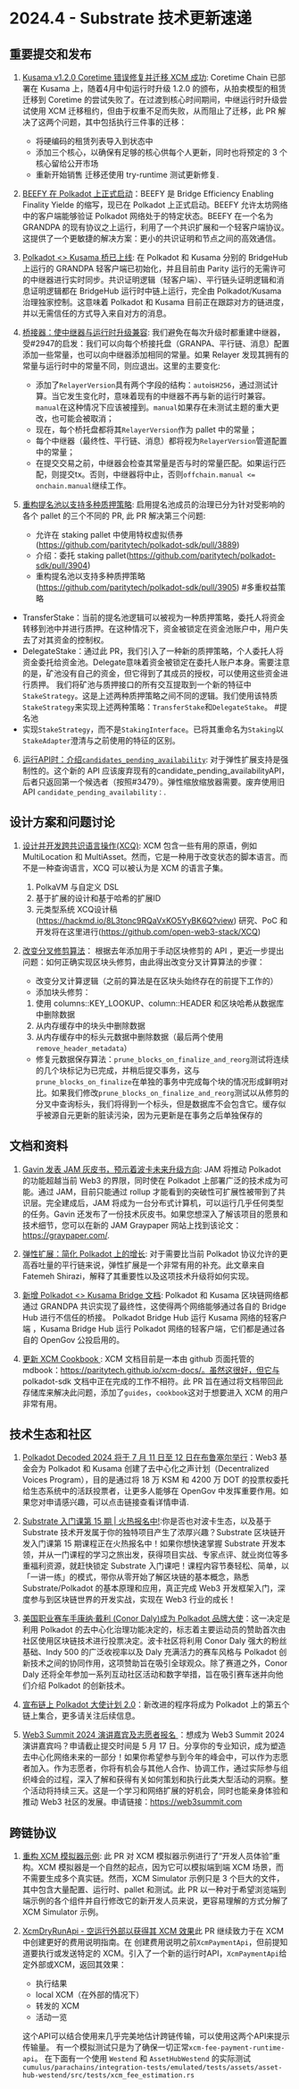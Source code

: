 # 2024.4 - Substrate 技术更新速递

## 重要提交和发布

1. [Kusama v1.2.0 Coretime 错误修复并迁移 XCM 成功](https://github.com/polkadot-fellows/runtimes/pull/276): Coretime Chain 已部署在 Kusama 上，随着4月中旬运行时升级 1.2.0 的颁布，从拍卖模型的租赁迁移到 Coretime 的尝试失败了。在过渡到核心时间期间，中继运行时升级尝试使用 XCM 迁移租约，但由于权重不足而失败，从而阻止了迁移，此 PR 解决了这两个问题，其中包括执行三件事的迁移：
	 - 将硬编码的租赁列表导入到状态中
	 - 添加三个核心，以确保有足够的核心供每个人更新，同时也将预定的 3 个核心留给公开市场
	 - 重新开始销售
     迁移还使用 try-runtime 测试更新修复.

2. [BEEFY 在 Polkadot 上正式启动](https://polkadot.network/blog/the-landscape-of-trustless-bridges-on-polkadot/)：BEEFY 是 Bridge Efficiency Enabling Finality Yielde 的缩写，现已在 Polkadot 上正式启动。BEEFY 允许太坊网络中的客户端能够验证 Polkadot 网络处于的特定状态。BEEFY 在一个名为 GRANDPA 的现有协议之上运行，利用了一个共识扩展和一个轻客户端协议。这提供了一个更敏捷的解决方案：更小的共识证明和节点之间的高效通信。

3. [Polkadot <> Kusama 桥已上线](https://github.com/w3f/polkadot-wiki/pull/5771/files): 在 Polkadot 和 Kusama 分别的 BridgeHub 上运行的 GRANDPA 轻客户端已初始化，并且目前由 Parity 运行的无需许可的中继器进行实时同步。共识证明逻辑（轻客户端）、平行链头证明逻辑和消息证明逻辑都在 BridgeHub 运行时中链上运行，完全由 Polkadot/Kusama 治理独家控制。这意味着 Polkadot 和 Kusama 目前正在跟踪对方的链进度，并以无需信任的方式导入来自对方的消息。

4. [桥接器：使中继器与运行时升级兼容](https://github.com/paritytech/polkadot-sdk/pull/4256): 我们避免在每次升级时都重建中继器，受#2947的启发：我们可以向每个桥接托盘（GRANPA、平行链、消息）配置添加一些常量，也可以向中继器添加相同的常量。如果 Relayer 发现其拥有的常量与运行时中的常量不同，则应退出。这里的主要变化:
    - 添加了`RelayerVersion`具有两个字段的结构：`auto`is`H256`，通过测试计算。当它发生变化时，意味着现有的中继器不再与新的运行时兼容。`manual`在这种情况下应该被撞到。`manual`如果存在未测试主题的重大更改，也可能会被取消；
	- 现在，每个桥托盘都将其`RelayerVersion`作为 pallet 中的常量；
	- 每个中继器（最终性、平行链、消息）都将视为`RelayerVersion`管道配置中的常量；
	- 在提交交易之前，中继器会检查其常量是否与时的常量匹配。如果运行匹配，则提交tx。否则，中继器将中止，否则`offchain.manual <= onchain.manual`继续工作。

5. [重构提名池以支持多种质押策略](https://github.com/paritytech/polkadot-sdk/pull/3905): 启用提名池成员的治理已分为针对受影响的各个 pallet 的三个不同的 PR, 此 PR 解决第三个问题:
	 - 允许在 staking pallet 中使用特权虚拟债券(https://github.com/paritytech/polkadot-sdk/pull/3889)
	 - 介绍：委托 staking pallet(https://github.com/paritytech/polkadot-sdk/pull/3904)
	 - 重构提名池以支持多种质押策略(https://github.com/paritytech/polkadot-sdk/pull/3905)
#多重权益策略
- TransferStake：当前的提名池逻辑可以被视为一种质押策略，委托人将资金转移到池中并进行质押。在这种情况下，资金被锁定在资金池账户中，用户失去了对其资金的控制权。
- DelegateStake：通过此 PR，我们引入了一种新的质押策略，个人委托人将资金委托给资金池。Delegate意味着资金被锁定在委托人账户本身。需要注意的是，矿池没有自己的资金，但它得到了其成员的授权，可以使用这些资金进行质押。
	 我们将矿池与质押接口的所有交互提取到一个新的特征中`StakeStrategy`。这是上述两种质押策略之间不同的逻辑。我们使用该特质`StakeStrategy`来实现上述两种策略：`TransferStake`和`DelegateStake`。
#提名池
- 实现`StakeStrategy`，而不是`StakingInterface`。已将其重命名为`Staking`以`StakeAdapter`澄清与之前使用的特征的区别。
    
6. [运行API时：介绍`candidates_pending_availability`](https://github.com/paritytech/polkadot-sdk/pull/4027): 对于弹性扩展支持是强制性的。这个新的 API 应该废弃现有的candidate_pending_availabilityAPI，后者只返回第一个候选者（按照#3479）。弹性缩放缩放器需要。废弃使用旧 API `candidate_pending_availability：`.


## 设计方案和问题讨论
1. [设计并开发跨共识语言操作(XCQ)](https://forum.polkadot.network/t/ethereum-rpc-compatibility-for-polkadot-smart-contracts/7375): XCM 包含一些有用的原语，例如 MultiLocation 和 MultiAsset。然而，它是一种用于改变状态的脚本语言。而不是一种查询语言，XCQ 可以被认为是 XCM 的语言子集。
	1. PolkaVM 与自定义 DSL
	2. 基于扩展的设计和基于哈希的扩展ID
	3. 元类型系统
	XCQ设计稿(https://hackmd.io/8L3tonc9RQaVxKO5YyBK6Q?view)
	研究、PoC 和开发将在这里进行(https://github.com/open-web3-stack/XCQ)
	
2. [改变分叉修剪算法](https://github.com/paritytech/polkadot-sdk/pull/3962)： 根据去年添加用于手动区块修剪的 API ，更近一步提出问题：如何正确实现区块头修剪，由此得出改变分叉计算算法的步骤：
	 - 改变分叉计算逻辑（之前的算法是在区块头始终存在的前提下工作的）
	 - 添加块头修剪：
	 1. 使用 columns::KEY_LOOKUP、column::HEADER 和区块哈希从数据库中删除数据
	 2. 从内存缓存中的块头中删除数据
	 3. 从内存缓存中的标头元数据中删除数据（最后两个使用`remove_header_metadata`）
	 - 修复元数据保存算法：`prune_blocks_on_finalize_and_reorg`测试将连续的几个块标记为已完成，并稍后提交事务，这与`prune_blocks_on_finalize`在单独的事务中完成每个块的情况形成鲜明对比。如果我们修改`prune_blocks_on_finalize_and_reorg`测试以从修剪的分叉中查询标头，我们将得到一个标头，但是数据库不会包含它。缓存似乎被源自元更新的脏读污染，因为元更新是在事务之后单独保存的


## 文档和资料

1. [Gavin 发表 JAM 灰皮书，预示着波卡未来升级方向](https://github.com/gavofyork/graypaper): JAM 将推动 Polkadot 的功能超越当前 Web3 的界限，同时使在 Polkadot 上部署广泛的技术成为可能。通过 JAM，目前只能通过 rollup 才能看到的突破性可扩展性被带到了共识层。完全建成后，JAM 将成为一台分布式计算机，可以运行几乎任何类型的任务。Gavin 还发布了一份技术灰皮书。如果您想深入了解该项目的愿景和技术细节，您可以在新的 JAM Graypaper 网站上找到该论文：https://graypaper.com/.

2. [弹性扩展：简化 Polkadot 上的增长](https://polkadot.network/blog/elastic-scaling-streamling-growth-on-polkadot): 对于需要比当前 Polkadot 协议允许的更高吞吐量的平行链来说，弹性扩展是一个非常有用的补充。此文章来自 Fatemeh Shirazi，解释了其重要性以及这项技术升级将如何实现。

3. [新增 Polkadot <> Kusama Bridge 文档](https://wiki.polkadot.network/docs/learn-dot-ksm-bridge): Polkadot 和 Kusama 区块链网络都通过 GRANDPA 共识实现了最终性，这使得两个网络能够通过各自的 Bridge Hub 进行不信任的桥接。 Polkadot Bridge Hub 运行 Kusama 网络的轻客户端 ，Kusama Bridge Hub 运行 Polkadot 网络的轻客户端，它们都是通过各自的 OpenGov 公投启用的。

4. [更新 XCM Cookbook ](https://github.com/paritytech/polkadot-sdk/pull/2633): XCM 文档目前是一本由 github 页面托管的 mdbook：https://paritytech.github.io/xcm-docs/。虽然这很好，但它与 polkadot-sdk 文档中正在完成的工作不相符。此 PR 旨在通过将文档带回此存储库来解决此问题，添加了`guides`，`cookbook`这对于想要进入 XCM 的用户非常有用。


## 技术生态和社区

1. [Polkadot Decoded 2024 将于 7 月 11 日至 12 日在布鲁塞尔举行](https://medium.com/@polkadotnetwork/polkadot-decoded-2024-uniting-innovators-in-blockchain-technology-75fc3d8e93fe)：Web3 基金会为 Polkadot 和 Kusama 创建了去中心化之声计划（Decentralized Voices Program），目的是通过将 18 万 KSM 和 4200 万 DOT 的投票权委托给生态系统中的活跃投票者，让更多人能够在 OpenGov 中发挥重要作用。如果您对申请感兴趣，可以点击链接查看详情申请.

2. [Substrate 入门课第 15 期 | 火热报名中!](https://meggd.xetlk.com/s/4bog52):你是否也对波卡生态，以及基于 Substrate 技术开发属于你的独特项目产生了浓厚兴趣？Substrate 区块链开发入门课第 15 期课程正在火热报名中！如果你想快速掌握 Substrate 开发本领，并从一门课程的学习之旅出发，获得项目实战、专家点评、就业岗位等多重福利资源，就赶快锁定 Substrate 入门课吧！课程内容节奏轻松、简单，以「一讲一练」的模式，带你从零开始了解区块链的基本概念，熟悉 Substrate/Polkadot 的基本原理和应用，真正完成 Web3 开发框架入门，深度参与到区块链世界的开发实战，实现在 Web3 行业的成长！

3. [美国职业赛车手康纳·戴利 (Conor Daly)成为 Polkadot 品牌大使](https://polkadot.network/newsroom/press-releases/racing-into-the-future/)：这一决定是利用 Polkadot 的去中心化治理功能决定的，标志着主要运动员的赞助首次由社区使用区块链技术进行投票决定。波卡社区将利用 Conor Daly 强大的粉丝基础、Indy 500 的广泛收视率以及 Daly 充满活力的赛车风格与 Polkadot 创新技术之间的协同作用，这项赞助旨在吸引全球观众。除了赛道之外，Conor Daly 还将全年参加一系列互动社区活动和数字举措，旨在吸引赛车迷并向他们介绍 Polkadot 的创新技术。

4. [宣布链上 Polkadot 大使计划 2.0](https://x.com/polkadot/status/1778149802053665266?s=46)：新改进的程序将成为 Polkadot 上的第五个链上集合，更多请关注后续信息。

5. [Web3 Summit 2024 演讲嘉宾及志愿者报名 ](https://mp.weixin.qq.com/s/6YNbIB7mb9Xlvc6urupweQ)：想成为 Web3 Summit 2024 演讲嘉宾吗？申请截止提交时间是 5 月 17 日。分享你的专业知识，成为塑造去中心化网络未来的一部分！如果你希望参与到今年的峰会中，可以作为志愿者加入。作为志愿者，你将有机会与其他人合作、协调工作，通过实际参与组织峰会的过程，深入了解和获得有关如何策划和执行此类大型活动的洞察。整个活动将持续三天。这是一个学习和网络扩展的好机会，同时也能亲身体验和推动 Web3 社区的发展。申请链接：https://web3summit.com


## 跨链协议

1. [重构 XCM 模拟器示例](https://github.com/paritytech/polkadot-sdk/pull/4220): 此 PR 对 XCM 模拟器示例进行了“开发人员体验”重构。XCM 模拟器是一个自然的起点，因为它可以模拟端到端 XCM 场景，而不需要生成多个真实链。然而，XCM Simulator 示例只是 3 个巨大的文件，其中包含大量配置、运行时、pallet 和测试。此 PR 以一种对于希望浏览端到端示例的各个组件并自行修改它的新开发人员来说，更容易理解的方式分解了 XCM Simulator 示例。
	
2. [XcmDryRunApi - 空运行外部以获得其 XCM 效果](https://github.com/paritytech/polkadot-sdk/pull/3872)此 PR 继续致力于在 XCM 中创建更好的费用说明指南。在
创建费用说明之前`XcmPaymentApi`，但前提知道要执行或发送特定的 XCM。引入了一个新的运行时API，`XcmPaymentApi`给定外部或XCM，返回其效果：
   - 执行结果
   - local XCM（在外部的情况下）
   - 转发的 XCM
   - 活动一览

   这个API可以结合使用来几乎完美地估计跨链传输，可以使用这两个API来提示传输量。
   有一个模拟测试只是为了确保一切正常`xcm-fee-payment-runtime-api`。
   在下面有一个使用 `Westend` 和 `AssetHubWestend` 的实际测试`cumulus/parachains/integration-tests/emulated/tests/assets/asset-hub-westend/src/tests/xcm_fee_estimation.rs`
